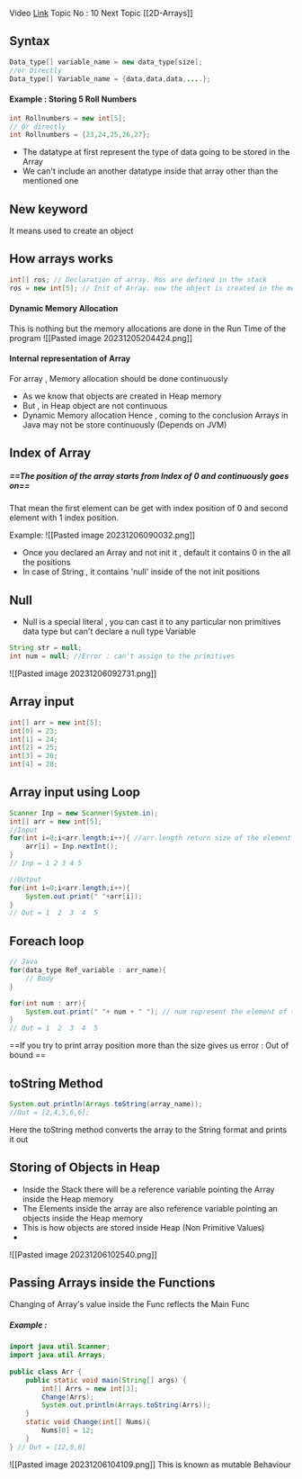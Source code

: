Video [Link](https://youtu.be/n60Dn0UsbEk?si=GogqE5HHSXcz5Qk7)
Topic No : 10
Next Topic [[2D-Arrays]]

## Syntax

```Java
Data_type[] variable_name = new data_type[size];
//or Directly
Data_type[] Variable_name = {data,data,data,....};
```

#### Example : Storing 5 Roll Numbers

```Java
int Rollnumbers = new int[5];
// Or directly
int Rollnumbers = {23,24,25,26,27};
```

- The datatype at first represent the type of data going to be stored in the Array
- We can't include an another datatype inside that array other than the mentioned one

## New keyword

It means used to create an object


## How arrays works

```Java
int[] ros; // Declaration of array. Ros are defined in the stack
ros = new int[5]; // Init of Array. now the object is created in the memory Heap
```

#### Dynamic Memory Allocation

This is nothing but the memory allocations are done in the Run Time of the program
![[Pasted image 20231205204424.png]]

#### Internal representation of Array

For array , Memory allocation should be done continuously

- As we know that objects are created in Heap memory
- But , in Heap object are not continuous
- Dynamic Memory allocation
Hence , coming to the conclusion Arrays in Java may not be store continuously (Depends on JVM)

## Index of Array

##### ==The position of the array starts from Index of 0 and continuously goes on==
That mean the first element can be get with index position of 0 and second element with 1 index position.

Example:
![[Pasted image 20231206090032.png]]

- Once you declared an Array and not init it , default it contains 0 in the all the positions
- In case of String , it contains 'null' inside of the not init positions

## Null 

- Null is a special literal , you can cast it to any particular non primitives data type but can't declare a null type Variable
```Java
String str = null;
int num = null; //Error : can't assign to the primitives
```

![[Pasted image 20231206092731.png]]

## Array input

```Java
int[] arr = new int[5];
int[0] = 23;
int[1] = 24;
int[2] = 25;
int[3] = 26;
int[4] = 28;
```

## Array input using Loop

```Java
Scanner Inp = new Scanner(System.in);
int[] arr = new int[5];
//Input
for(int i=0;i<arr.length;i++){ //arr.length return size of the element
	arr[i] = Inp.nextInt();
} 
// Inp = 1 2 3 4 5

//Output
for(int i=0;i<arr.length;i++){
	System.out.print(" "+arr[i]);
}
// Out = 1  2  3  4  5
```

## Foreach loop

```Java
// Java
for(data_type Ref_variable : arr_name){
	// Body
}

for(int num : arr){
	System.out.print(" "+ num + " "); // num represent the element of the Array
}
// Out = 1  2  3  4  5
```

==If you try to print array position more than the size gives us error : Out of bound ==

## toString Method

``` Java
System.out.println(Arrays.toString(array_name));
//Out = [2,4,5,6,6];
```
Here the toString method converts the array to the String format and prints it out 


## Storing of Objects in Heap

- Inside the Stack there will be a reference variable pointing the Array inside the Heap memory
- The Elements inside the array are also reference variable pointing an objects inside the Heap memory
- This is how objects are stored inside Heap (Non Primitive Values)
- 
![[Pasted image 20231206102540.png]]

## Passing Arrays inside the Functions

Changing of Array's value inside the Func reflects the Main Func

##### Example :

```Java
import java.util.Scanner;  
import java.util.Arrays;  
  
public class Arr {  
    public static void main(String[] args) {  
        int[] Arrs = new int[3];  
        Change(Arrs);  
        System.out.println(Arrays.toString(Arrs));  
    }  
    static void Change(int[] Nums){  
        Nums[0] = 12;  
    }  
} // Out = [12,0,0]
```

![[Pasted image 20231206104109.png]]
This is known as mutable Behaviour

